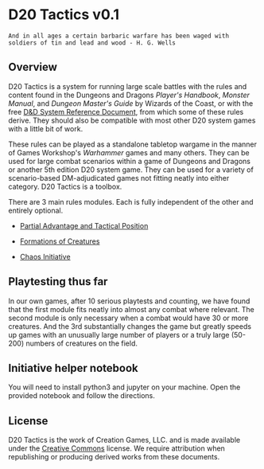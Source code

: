 # D20 Tactics v0.1

```
And in all ages a certain barbaric warfare has been waged with soldiers of tin and lead and wood - H. G. Wells
```

## Overview

D20 Tactics is a system for running large scale battles with the rules and content found in the Dungeons and Dragons *Player's Handbook*, *Monster Manual*, and *Dungeon Master's Guide* by Wizards of the Coast, or with the free [D&D System Reference Document](/SRD_CC_v5.2.1.pdf), from which some of these rules derive. They should also be compatible with most other D20 system games with a little bit of work.

These rules can be played as a standalone tabletop wargame in the manner of Games Workshop's *Warhammer* games and many others. They can be used for large combat scenarios within a game of Dungeons and Dragons or another 5th edition D20 system game. They can be used for a variety of scenario-based DM-adjudicated games not fitting neatly into either category. D20 Tactics is a toolbox.

There are 3 main rules modules. Each is fully independent of the other and entirely optional.

* [Partial Advantage and Tactical Position](/PARTIAL_ADVANTAGE_AND_TACTICAL_POSITION.md)

* [Formations of Creatures](/FORMATIONS_OF_CREATURES.md)

* [Chaos Initiative](/CHAOS_INITIATIVE.md)

## Playtesting thus far

In our own games, after 10 serious playtests and counting, we have found that the first module fits neatly into almost any combat where relevant. The second module is only necessary when a combat would have 30 or more creatures. And the 3rd substantially changes the game but greatly speeds up games with an unusually large number of players or a truly large (50-200) numbers of creatures on the field.

## Initiative helper notebook

You will need to install python3 and jupyter on your machine. Open the provided notebook and follow the directions.

## License

D20 Tactics is the work of Creation Games, LLC. and is made available under the [Creative Commons]('/LICENSE.md') license. We require attribution when republishing or producing derived works from these documents.